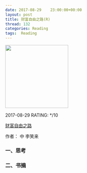 ```yaml
---
date: 2017-08-29    23:00:00+00:00
layout: post
title: 财富自由之路(R)
thread: 132
categories: Reading
tags:  Reading
---
```


<img src="https://img3.doubanio.com/lpic/s29500850.jpg" width="200" />

2017-08-29 RATING:  */10



[财富自由之路](https://book.douban.com/subject/27094706/)



作者： 中 李笑来



### 一、思考





### 二、书摘



